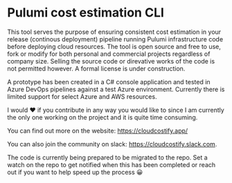 # Pulumi cost estimation CLI

This tool serves the purpose of ensuring consistent cost estimation in your release (continous deployment) pipeline running Pulumi infrastructure code before deploying cloud resources.
The tool is open source and free to use, fork or modify for both personal and commercial projects regardless of company size.
Selling the source code or direvative works of the code is not permitted however. 
A formal license is under construction. 

A prototype has been created in a C# console application and tested in Azure DevOps pipelines against a test Azure environment. 
Currently there is limited support for select Azure and AWS resources.

I would ❤️ if you contribute in any way you would like to since I am currently the only one working on the project and it is quite time consuming. 

You can find out more on the website: https://cloudcostify.app/

You can also join the community on slack: https://cloudcostify.slack.com.

The code is currently being prepared to be migrated to the repo.
Set a watch on the repo to get notified when this has been completed or reach out if you want to help speed up the process 😀 

